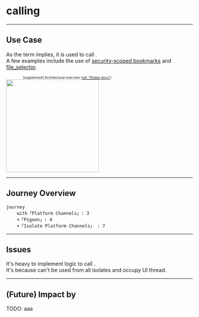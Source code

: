 # calling <UniqueTechnicalTerm val="platform-specific APIs"/>

---

<PageTitleHeader section="calling platform-specific APIs" title="Use Case"/>

## Use Case

As the term implies, it is used to call <UniqueTechnicalTerm val="platform-specific APIs"/>.  
A few examples include the use of [security-scoped bookmarks](https://pub.dev/packages/macos_secure_bookmarks) and [file_selector](https://pub.dev/packages/file_selector).

<div style="margin-left: 5em; font-size: xx-small">
    <div>
        [supplement] <TechnicalTerm val="Platform Channels"/> Architectural overview
        (<a href="https://docs.flutter.dev/development/platform-integration/platform-channels#architecture">ref: "Flutter docs"</a>)
    </div>
</div>
<img src="https://docs.flutter.dev/assets/images/docs/PlatformChannels.png" width="250"/>

---

<PageTitleHeader section="calling platform-specific APIs" title="Journey Overview"/>

## Journey Overview

```mermaid {scale: 0.6}
journey
    with「Platform Channels」: 3
    +「Pigeon」: 4
    +「Isolate Platform Channels」 : 7
```
<!-- https://docs.flutter.dev/development/platform-integration/platform-channels#pigeon -->

---

<PageTitleHeader section="calling platform-specific APIs" title="Issues"/>

## Issues

It's heavy to implement <UniqueTerm val="Expensive"/> logic to call <UniqueTechnicalTerm val="platform-specific APIs"/>.  
It's because <TechnicalTerm val="Platform Channels"/> can't be used from all isolates and occupy UI thread.

---

<PageTitleHeader section="calling platform-specific APIs" title="Impact"/>

## (Future) Impact by <TechnicalTerm val="Isolate Platform Channels"/>

TODO: aaa
